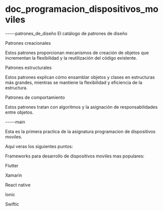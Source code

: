 # doc_programacion_dispositivos_moviles

-----patrones_de_diseño
El catálogo de patrones de diseño

Patrones creacionales

Estos patrones proporcionan mecanismos de creación de objetos que incrementan la flexibilidad y la reutilización del código existente.

Patrones estructurales

Estos patrones explican cómo ensamblar objetos y clases en estructuras más grandes, mientras se mantiene la flexibilidad y eficiencia de la estructura.

Patrones de comportamiento

Estos patrones tratan con algoritmos y la asignación de responsabilidades entre objetos.

-----main

Esta es la primera practica de la asignatura programacion de dispositivos moviles.

Aqui veras los siguientes puntos:

Frameworks para desarrollo de dispositivos moviles mas populares:

Flutter

Xamarin

React native

Ionic

Swiftic

